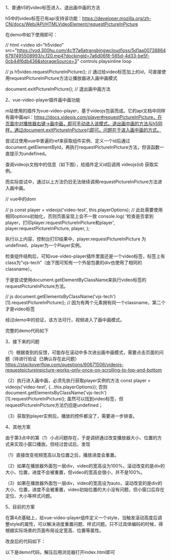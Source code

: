 1、普通h5的video标签进入、退出画中画的方法

h5中的video标签已有api支持该功能：https://developer.mozilla.org/zh-CN/docs/Web/API/HTMLVideoElement/requestPictureInPicture

在demo中如下使用即可：

//	html
  <video
	id="h5video"
	src="https://vod.300hu.com/4c1f7a6atransbjngwcloud1oss/5d1aa007388646797495508993/v.f20.mp4?dockingId=7a6d06f8-565d-4d33-be5f-0cb44f6db436&storageSource=3"
	controls
	playsinline
	loop
  ></video>

//	js
h5video.requestPictureInPicture();	//	通过给video标签加上的id，可直接使用requestPictureInPicture方法让播放器进入画中画模式

document.exitPictureInPicture();	//	退出画中画方法




2、vue-video-player插件画中画功能

m站使用的插件为vue-video-player，基于videojs包装而成。它的api文档中同样有画中画api：https://docs.videojs.com/player#requestPictureInPicture，在页面中对播放器右键→画中画，即可手动进入该模式。退出画中画的方法与h5同样，通过document.exitPictureInPicture()即可。问题在于进入画中画的方式。

尝试过使用vue中普遍的ref来获取组件实例、定义一个id后通过document.getElementById，再执行requestPictureInPicture方法，但该函数一直提示为undefined。

查阅videojs文档中的信息（如下图），给插件定义id后调用 videojs(id) 获取实例。

而实际尝试中，通过以上方法仍旧无法继续调用requestPictureInPicture方法进入画中画。

//	vue中的dom
<video-player
  :options="playOptions"
  :playsinline="true"
  id="video-test"
/>

//	js
const player = videojs('video-test', this.playerOptions);	//	此处需要使用相同options初始化，否则页面呈现上会不一致
console.log(
  '检查是否拿到player，打印player.requestPictureInPicture和player',
  player.requestPictureInPicture,
  player,
);

执行以上内容，控制台打印结果中，player.requestPictureInPicture 为 undefined，player为一个Player实例。

检查组件结构后，可知vue-video-player插件里面还是一个video标签，标签上有class为“vjs-tech”（由下图可知有一个外层包裹的div也使用了相同的classname）。

于是尝试使用document.getElementByClassName来执行video标签的requestPictureInPicture方法。

//	js
document.getElementsByClassName('vjs-tech')[1].requestPictureInPicture();	//	因为有两个元素拥有同一个classname，第二个才是video标签

经过demo中的验证，该方法可行，视频进入了画中画模式。

完整的demo代码如下

<template>
  <div style="width: 100%;height: 100px;background-color: aqua;">
    {{title}}
  </div>
  <video-player
    :options="playerOptions"
    :playsinline="true"
    ref="videoPlayer"
    id="video-test"
    class="video-player-box"
  />
  <!-- <video id="h5video" src="https://vod.300hu.com/4c1f7a6atransbjngwcloud1oss/5d1aa007388646797495508993/v.f20.mp4?dockingId=7a6d06f8-565d-4d33-be5f-0cb44f6db436&storageSource=3" controls playsinline loop></video> -->
  <button @click="handleEnter">进入画中画</button>
  <button @click="handleExit">退出画中画</button>
  <div style="width: 100%;height: 800px;background-color: pink;">分割线</div>
</template>
<script>
/* eslint-disable vue/no-unused-components */
/* eslint-disable no-unused-vars */
import 'video.js/dist/video-js.css';
import { videojs, videoPlayer } from 'vue-video-player/src'

export default {
  components: {
    videoPlayer,
  },
  data() {
    return {
      title: 'video试一试111',
      playerOptions: {
        autoplay: false,
        language: 'zh-cn',
        preload: "auto",
        playbackRates: [0.7, 1.0, 1.5, 2.0],
        sources: [{
          type: "video/mp4",
          src: 'https://vod.300hu.com/4c1f7a6atransbjngwcloud1oss/5d1aa007388646797495508993/v.f20.mp4?dockingId=7a6d06f8-565d-4d33-be5f-0cb44f6db436&storageSource=3',
        }],
      },
    }
  },
  methods: {
    handleEnter() {
      //  vue-video-player进入画中画
      const player = videojs('video-test', {...this.playerOptions});
      console.log(
        '检查是否拿到player，打印player.requestPictureInPicture和player',
        player.requestPictureInPicture,
        player,
      );
      // player.requestPictureInPicture();
      document.getElementsByClassName('vjs-tech')[1].requestPictureInPicture();

      //  普通video标签触发进入画中画
      // eslint-disable-next-line no-undef
      // h5video.requestPictureInPicture();
    },
    handleExit() {
      console.log('检查一下状态', document.pictureInPictureEnabled)
      document.exitPictureInPicture();
    }
  }
}
</script>






3、接下来的问题

（1）根据查到的反馈，可能存在滚动中多次进出画中画模式，需要点击页面的问题（待进行验证  已确认存在此问题）https://stackoverflow.com/questions/60671506/videojs-requestpictureinpicture-works-only-once-on-scrolling-to-top-and-bottom

（2）执行进入画中画，必须先执行获取player实例的方法 const player = videojs('video-test', {...this.playerOptions}); 否则 document.getElementsByClassName('vjs-tech')[1].requestPictureInPicture(); 虽然可以找到video标签，但requestPictureInPicture方法仍旧是undefined；

（3）获取到player实例后，播放的控件都没了，需要进一步排查。




4、其他方案

由于第3点中的第（1）小点问题存在，于是调研通过改变播放器大小、位置的方式来实现小窗口播放。但经过尝试后，发现

（1）直接改变视频宽高以及位置之后，播放进度会重置。

（2）如果在播放器外面包一层div，video的宽高设为100%，滚动改变的是div的大小、位置，进度不会被重置，但video的宽高会很小，并不是100%。

（3）如果在播放器外面包一层div，video的宽高设为auto，滚动改变的是div的大小、位置，进度不会被重置，video初始位置的大小没有问题，但小窗口后存在定位、大小等样式问题。




5、目前的方案

在第4点基础上，给vue-video-player组件定义一个style，当触发滚动高度后调整style的属性，可以解决进度重置问题、样式问题。只不过具体编码的时候，得根据实际场景的页面布局设定宽高、位置等属性。

改良后的代码如下：

<template>
  <div style="width: 100%;height: 100px;background-color: aqua;">
    {{title}}
  </div>
  <div style="width: 100%;height: 360px; background-color: yellow">
    占位
  </div>
  <!-- <div :style="videoStyle"> -->
    <video-player
      :options="playerOptions"
      :playsinline="true"
      ref="videoPlayer"
      id="video-test"
      class="video-player-box"
      :style="videoStyle"
    />
  <!-- </div> -->
  <!-- <video id="h5video" src="https://vod.300hu.com/4c1f7a6atransbjngwcloud1oss/5d1aa007388646797495508993/v.f20.mp4?dockingId=7a6d06f8-565d-4d33-be5f-0cb44f6db436&storageSource=3" controls playsinline loop></video> -->
  <button @click="handleEnter">进入画中画</button>
  <button @click="handleExit">退出画中画</button>
  <div style="width: 100%;height: 1800px;background-color: pink;">分割线</div>
</template>
<script>
/* eslint-disable vue/no-unused-components */
/* eslint-disable no-unused-vars */
import 'video.js/dist/video-js.css';
import { videojs, videoPlayer } from 'vue-video-player/src'

export default {
  components: {
    videoPlayer,
  },
  mounted() {
    window.addEventListener('scroll', this.scrollEvent)
  },
  data() {
    return {
      title: 'video试一试111',
      playerOptions: {
        height: '180px',
        width: '250px',
        // height: '360px',
        // width: '500px',
        autoplay: false,
        language: 'zh-cn',
        preload: "auto",
        // playbackRates: [0.7, 1.0, 1.5, 2.0],
        sources: [{
          type: "video/mp4",
          src: 'https://vod.300hu.com/4c1f7a6atransbjngwcloud1oss/5d1aa007388646797495508993/v.f20.mp4?dockingId=7a6d06f8-565d-4d33-be5f-0cb44f6db436&storageSource=3',
        }],
      },
      videoStyle: 'position: absolute; top: 108px; left: 8px;',
      innerStyle: '',
    }
  },
  methods: {
    handleEnter() {
      //  vue-video-player进入画中画
      const player = videojs('video-test', {...this.playerOptions});
      console.log(
        '检查是否拿到player，打印player.requestPictureInPicture和player',
        // player.requestPictureInPicture,
        // player,
      );
      // player.requestPictureInPicture();
      document.getElementsByClassName('vjs-tech')[1].requestPictureInPicture();

      //  普通video标签触发进入画中画
      // eslint-disable-next-line no-undef
      // h5video.requestPictureInPicture();
    },
    handleExit() {
      console.log('检查一下状态', document.pictureInPictureEnabled)
      document.exitPictureInPicture();
    },
    scrollEvent() {
      console.log('看看滚动', window.pageYOffset);

      if (window.pageYOffset > 288) {
        this.videoStyle = 'position: fixed; bottom: 300px; right: -67px; transform: scale(0.4)';
      } else if (window.pageYOffset < 288) {
        this.videoStyle = 'position: absolute; top: 108px; left: 8px; transform: scale(1)';
      }
    }
  }
}
</script>

以下是demo代码，解压后用浏览器打开index.html即可





